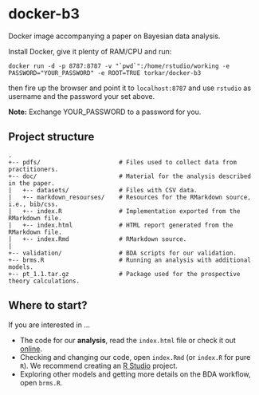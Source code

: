 # docker-b3
Docker image accompanying a paper on Bayesian data analysis.

Install Docker, give it plenty of RAM/CPU and run:

```docker run -d -p 8787:8787 -v "`pwd`":/home/rstudio/working -e PASSWORD="YOUR_PASSWORD" -e ROOT=TRUE torkar/docker-b3```

then fire up the browser and point it to `localhost:8787` and use `rstudio` as username and the password your set above.

**Note:** Exchange YOUR_PASSWORD to a password for you.

## Project structure

```
. 
+-- pdfs/                      # Files used to collect data from practitioners.
+-- doc/                       # Material for the analysis described in the paper.
|   +-- datasets/              # Files with CSV data.
|   +-- markdown_resourses/    # Resources for the RMarkdown source, i.e., bib/css.
|   +-- index.R                # Implementation exported from the RMarkdown file.
|   +-- index.html             # HTML report generated from the RMarkdown file.
|   +-- index.Rmd              # RMarkdown source.
|
+-- validation/                # BDA scripts for our validation.
+-- brms.R                     # Running an analysis with additional models.
+-- pt_1.1.tar.gz              # Package used for the prospective theory calculations.
```

## Where to start?

If you are interested in ...

* The code for our **analysis**, read the `index.html` file or check it out [online](https://torkar.github.io/docker-b3/).
* Checking and changing our code, open `index.Rmd` (or `index.R` for pure `R`). We recommend creating an [R Studio](https://rstudio.com/) project.
* Exploring other models and getting more details on the BDA workflow, open `brms.R`.
